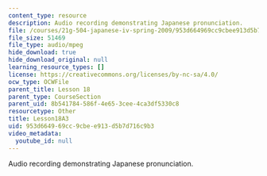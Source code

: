 ```yaml
---
content_type: resource
description: Audio recording demonstrating Japanese pronunciation.
file: /courses/21g-504-japanese-iv-spring-2009/953d664969cc9cbee913d5b7d716c9b3_Lesson18A3.mp3
file_size: 51469
file_type: audio/mpeg
hide_download: true
hide_download_original: null
learning_resource_types: []
license: https://creativecommons.org/licenses/by-nc-sa/4.0/
ocw_type: OCWFile
parent_title: Lesson 18
parent_type: CourseSection
parent_uid: 8b541784-586f-4e65-3cee-4ca3df5330c8
resourcetype: Other
title: Lesson18A3
uid: 953d6649-69cc-9cbe-e913-d5b7d716c9b3
video_metadata:
  youtube_id: null
---
```

Audio recording demonstrating Japanese pronunciation.